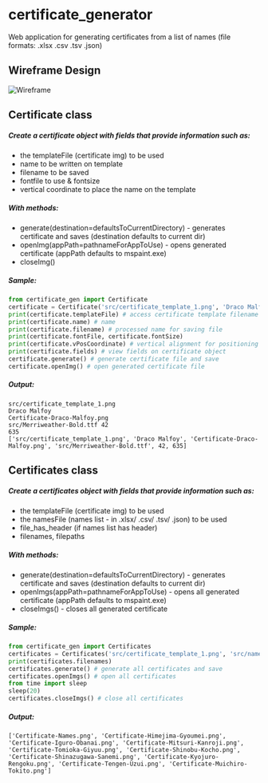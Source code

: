 # certificate_generator
Web application for generating certificates from a list of names (file formats: .xlsx .csv .tsv .json)

## Wireframe Design
![Wireframe](https://github.com/yulyen/certificate_generator/blob/LAdevelop/wireframe.png)

## Certificate class
##### Create a certificate object with fields that provide information such as:
* the templateFile (certificate img) to be used
* name to be written on template
* filename to be saved
* fontfile to use & fontsize
* vertical coordinate to place the name on the template
##### With methods:
* generate(destination=defaultsToCurrentDirectory) - generates certificate and saves (destination defaults to current dir)
* openImg(appPath=pathnameForAppToUse) - opens generated certificate (appPath defaults to mspaint.exe)
* closeImg()
##### Sample:
```python
from certificate_gen import Certificate
certificate = Certificate('src/certificate_template_1.png', 'Draco Malfoy') # create a Certificate object
print(certificate.templateFile) # access certificate template filename
print(certificate.name) # name
print(certificate.filename) # processed name for saving file
print(certificate.fontFile, certificate.fontSize)
print(certificate.vPosCoordinate) # vertical alignment for positioning name into template
print(certificate.fields) # view fields on certificate object
certificate.generate() # generate certificate file and save
certificate.openImg() # open generated certificate file
```
##### Output:
```
src/certificate_template_1.png
Draco Malfoy
Certificate-Draco-Malfoy.png
src/Merriweather-Bold.ttf 42
635
['src/certificate_template_1.png', 'Draco Malfoy', 'Certificate-Draco-Malfoy.png', 'src/Merriweather-Bold.ttf', 42, 635]
```

## Certificates class
##### Create a certificates object with fields that provide information such as:
* the templateFile (certificate img) to be used
* the namesFile (names list - in .xlsx/ .csv/ .tsv/ .json) to be used 
* file_has_header (if names list has header)
* filenames, filepaths
##### With methods:
* generate(destination=defaultsToCurrentDirectory) - generates certificate and saves (destination defaults to current dir)
* openImgs(appPath=pathnameForAppToUse) - opens all generated certificate (appPath defaults to mspaint.exe)
* closeImgs() - closes all generated certificate
##### Sample:
```python
from certificate_gen import Certificates
certificates = Certificates('src/certificate_template_1.png', 'src/names_1.xlsx')  # create a Certificates object
print(certificates.filenames)
certificates.generate() # generate all certificates and save
certificates.openImgs() # open all certificates
from time import sleep
sleep(20)
certificates.closeImgs() # close all certificates
```
##### Output:
```
['Certificate-Names.png', 'Certificate-Himejima-Gyoumei.png', 'Certificate-Iguro-Obanai.png', 'Certificate-Mitsuri-Kanroji.png', 'Certificate-Tomioka-Giyuu.png', 'Certificate-Shinobu-Kocho.png', 'Certificate-Shinazugawa-Sanemi.png', 'Certificate-Kyojuro-Rengoku.png', 'Certificate-Tengen-Uzui.png', 'Certificate-Muichiro-Tokito.png']
```
